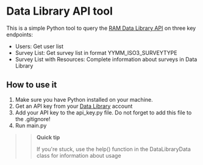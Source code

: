 # Data Library API tool

This is a simple Python tool to query the [RAM Data Library API]((https://datalib.vam.wfp.org)) on three key endpoints:
- Users: Get user list
- Survey List: Get survey list in format YYMM_ISO3_SURVEYTYPE
- Survey List with Resources: Complete information about surveys in Data Library

## How to use it

1. Make sure you have Python installed on your machine. 
2. Get an API key from your [Data Library](https://datalib.vam.wfp.org) account
3. Add your API key to the api_key.py file. Do not forget to add this file to the .gitignore!
4. Run main.py

>> **Quick tip**
>> 
>> If you're stuck, use the help() function in the DataLibraryData class for information about usage
>>